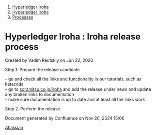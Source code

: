 1. [Hyperledger Iroha](index.html)
2. [Hyperledger Iroha](Hyperledger-Iroha_20873224.html)
3. [Processes](Processes_21015937.html)

# Hyperledger Iroha : Iroha release process

Created by Vadim Reutskiy on Jun 22, 2020

Step 1. Prepare the release candidate

\- go and check all the links and functionality in our tutorials, such as katacoda  
\- go to [soramitsu.co.jp/iroha](http://soramitsu.co.jp/iroha) and add the release under news and update any broken links to documentation  
\- make sure documentation is up to date and at least all the links work

Step 2. Perform the release

Document generated by Confluence on Nov 26, 2024 15:06

[Atlassian](http://www.atlassian.com/)
